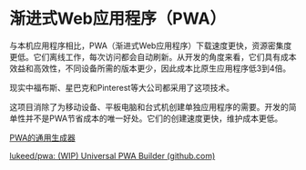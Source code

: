 # 渐进式Web应用程序（PWA）

与本机应用程序相比，PWA（渐进式Web应用程序）下载速度更快，资源密集度更低。它们离线工作，每次访问都会自动刷新。从开发的角度来看，它们具有成本效益和高效性，不同设备所需的版本更少，因此成本比原生应用程序低3到4倍。


现实中福布斯、星巴克和Pinterest等大公司都采用了这项技术。

这项目消除了为移动设备、平板电脑和台式机创建单独应用程序的需要。开发的简单性并不是PWA节省成本的唯一好处。它们的创建速度更快，维护成本更低。

[PWA的通用生成器](https://pwa.cafe/)

[lukeed/pwa: (WIP) Universal PWA Builder (github.com)](https://github.com/lukeed/pwa)